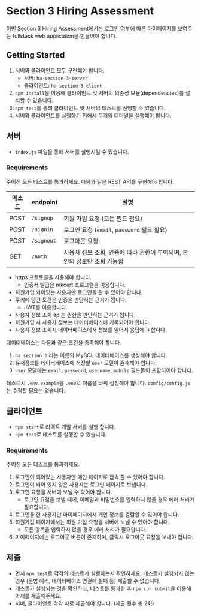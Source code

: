 # Section 3 Hiring Assessment

이번 Section 3 Hiring Assessment에서는 로그인 여부에 따른 마이페이지를 보여주는 fullstack web application을 만들어야 합니다.

## Getting Started

1. 서버와 클라이언트 모두 구현해야 합니다.
    - 서버: `ha-section-3-server`
    - 클라이언트: `ha-section-3-client`
2. `npm install`을 이용해 클라이언트 및 서버의 의존성 모듈(dependencies)를 설치할 수 있습니다.
3. `npm test`를 통해 클라이언트 및 서버의 테스트를 진행할 수 있습니다.
4. 서버와 클라이언트를 실행하기 위해서 두개의 터미널을 실행해야 합니다.

## 서버

- `index.js` 파일을 통해 서버를 실행시킬 수 있습니다.

### Requirements

주어진 모든 테스트를 통과하세요. 다음과 같은 REST API를 구현해야 합니다.

| 메소드 | endpoint   | 설명                                                                     |
| ------ | ---------- | ------------------------------------------------------------------------ |
| POST   | `/signup`  | 회원 가입 요청 (모든 필드 필요)                                          |
| POST   | `/signin`  | 로그인 요청 (`email`, `password` 필드 필요)                              |
| POST   | `/signout` | 로그아웃 요청                                                            |
| GET    | `/auth`    | 사용자 정보 조회, 인증에 따라 권한이 부여되며, 본인의 정보만 조회 가능함 |

- https 프로토콜을 사용해야 합니다.
  - 인증서 발급은 mkcert 프로그램을 이용합니다.
- 회원가입 되어있는 사용자만 로그인을 할 수 있어야 합니다.
- 쿠키에 담긴 토큰은 인증을 판단하는 근거가 됩니다.
  - JWT를 이용합니다.
- 사용자 정보 조회 api는 권한을 판단하는 근거가 됩니다.
- 회원가입 시 사용자 정보는 데이터베이스에 기록되어야 합니다.
- 사용자 정보 조회시 데이터베이스에서 정보를 읽어서 응답해야 합니다.

데이터베이스는 다음과 같은 조건을 충족해야 합니다.

1. `ha_section_3` 라는 이름의 MySQL 데이터베이스를 생성해야 합니다.
2. 유저정보를 데이터베이스에 저장할 `user` 모델이 존재해야 합니다.
3. `user` 모델에는 `email`, `password`, `username`, `mobile` 필드들이 포함되어야 합니다.

테스트시 `.env.example`을 `.env`로 이름을 바꿔 설정해야 합니다. `config/config.js`는 수정할 필요는 없습니다.

## 클라이언트

- `npm start`로 리액트 개발 서버를 실행 합니다.
- `npm test`로 테스트를 실행할 수 있습니다.

### Requirements

주어진 모든 테스트를 통과하세요.

1. 로그인이 되어있는 사용자만 메인 페이지로 접속 할 수 있어야 합니다.
2. 로그인이 되어 있지 않은 사용자는 로그인 페이지로 보냅니다.
3. 로그인 요청을 서버에 보낼 수 있어야 합니다.
    - 로그인 요청을 보낼 때에, 이메일과 비밀번호를 입력하지 않을 경우 에러 처리가 필요합니다.
4. 로그인을 한 사용자만 마이페이지에서 개인 정보를 열람할 수 있어야 합니다.
5. 회원가입 페이지에서는 회원 가입 요청을 서버에 보낼 수 있어야 합니다.
    - 모든 항목을 입력하지 않을 경우 에러 처리가 필요합니다.
6. 마이페이지에는 로그아웃 버튼이 존재하며, 클릭시 로그아웃 요청을 보내야 합니다.

## 제출

- 먼저 `npm test`로 각각의 테스트가 실행하는지 확인하세요. 테스트가 실행되지 않는 경우 (문법 에러, 데이터베이스 연결에 실패 등) 제출할 수 없습니다.
- 테스트가 실행되는 것을 확인하고, 테스트를 통과한 후 `npm run submit`을 이용해 과제를 제출해주세요.
- 서버, 클라이언트 각각 따로 제출해야 합니다. (제출 횟수 총 2회)
